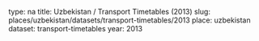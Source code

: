 type: na
title: Uzbekistan / Transport Timetables (2013)
slug: places/uzbekistan/datasets/transport-timetables/2013
place: uzbekistan
dataset: transport-timetables
year: 2013
